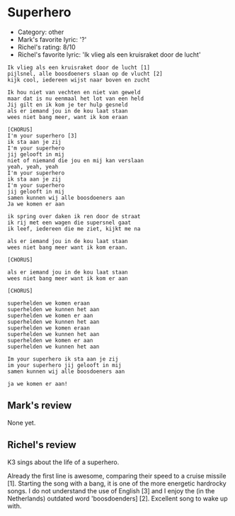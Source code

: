 # Superhero

 * Category: other
 * Mark's favorite lyric: '?'
 * Richel's rating: 8/10
 * Richel's favorite lyric: 'Ik vlieg als een kruisraket door de lucht'

```
Ik vlieg als een kruisraket door de lucht [1]
pijlsnel, alle boosdoeners slaan op de vlucht [2]
kijk cool, iedereen wijst naar boven en zucht

Ik hou niet van vechten en niet van geweld
maar dat is nu eenmaal het lot van een held
Jij gilt en ik kom je ter hulp gesneld
als er iemand jou in de kou laat staan
wees niet bang meer, want ik kom eraan

[CHORUS]
I'm your superhero [3]
ik sta aan je zij
I'm your superhero
jij gelooft in mij
niet of niemand die jou en mij kan verslaan
yeah, yeah, yeah
I'm your superhero
ik sta aan je zij
I'm your superhero
jij gelooft in mij
samen kunnen wij alle boosdoeners aan
Ja we komen er aan

ik spring over daken ik ren door de straat
ik rij met een wagen die supersnel gaat
ik leef, iedereen die me ziet, kijkt me na

als er iemand jou in de kou laat staan
wees niet bang meer want ik kom eraan.

[CHORUS]

als er iemand jou in de kou laat staan
wees niet bang meer want ik kom er aan

[CHORUS]

superhelden we komen eraan
superhelden we kunnen het aan
superhelden we komen er aan
superhelden we kunnen het aan
superhelden we komen eraan
superhelden we kunnen het aan
superhelden we komen er aan
superhelden we kunnen het aan

Im your superhero ik sta aan je zij
im your superhero jij gelooft in mij
samen kunnen wij alle boosdoeners aan

ja we komen er aan!

```

## Mark's review

None yet.

## Richel's review

K3 sings about the life of a superhero.

Already the first line is awesome, comparing their speed to a cruise missile [1]. Starting the song with a bang, it is one of the
more energetic hardrocky songs. I do not understand the use of English [3] and I enjoy the (in the Netherlands) outdated word 'boosdoenders] [2].
Excellent song to wake up with.
